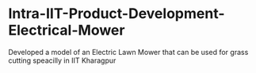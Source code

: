 # Intra-IIT-Product-Development-Electrical-Mower
Developed a model of an Electric Lawn Mower that can be used for grass cutting speacilly in IIT Kharagpur
